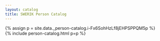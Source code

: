```yaml
---
layout: catalog
title: SWERIK Person Catalog
---
```

{% assign p = site.data._person-catalog.i-Fx6SohHzLf8jEHPSPPQM5p %}
{% include person-catalog.html p=p %}

